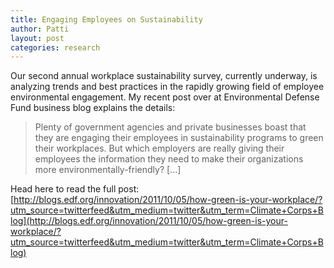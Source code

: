 ```yaml
---
title: Engaging Employees on Sustainability
author: Patti
layout: post
categories: research
---
```


Our second annual workplace sustainability survey, currently underway, is analyzing trends and best practices in the rapidly growing field of employee environmental engagement. My recent post over at Environmental Defense Fund business blog explains the details:

>Plenty of government agencies and private businesses boast that they are engaging their employees in sustainability programs to green their workplaces. But which employers are really giving their employees the information they need to make their organizations more environmentally-friendly? [...]

Head here to read the full post: [http://blogs.edf.org/innovation/2011/10/05/how-green-is-your-workplace/?utm_source=twitterfeed&utm_medium=twitter&utm_term=Climate+Corps+Blog](http://blogs.edf.org/innovation/2011/10/05/how-green-is-your-workplace/?utm_source=twitterfeed&utm_medium=twitter&utm_term=Climate+Corps+Blog)
